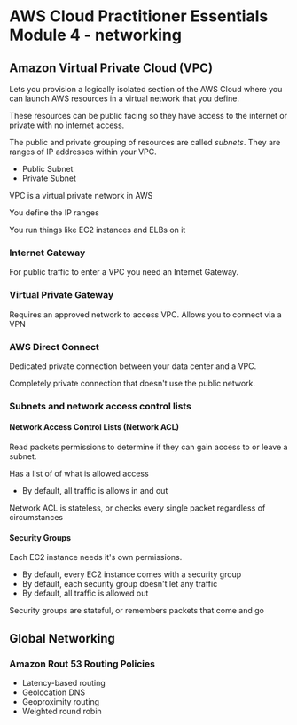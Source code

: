 # AWS Cloud Practitioner Essentials Module 4 - networking

## Amazon Virtual Private Cloud (VPC)

Lets you provision a logically isolated section of the AWS Cloud where you can launch AWS resources in a virtual network that you define.

These resources can be public facing so they have access to the internet or private with no internet access.

The public and private grouping of resources are called *subnets*. They are ranges of IP addresses within your VPC.

* Public Subnet
* Private Subnet

VPC is a virtual private network in AWS

You define the IP ranges

You run things like EC2 instances and ELBs on it

### Internet Gateway

For public traffic to enter a VPC you need an Internet Gateway.

### Virtual Private Gateway

Requires an approved network to access VPC. Allows you to connect via a VPN

### AWS Direct Connect

Dedicated private connection between your data center and a VPC.

Completely private connection that doesn't use the public network.

### Subnets and network access control lists

#### Network Access Control Lists (Network ACL)

Read packets permissions to determine if they can gain access to or leave a subnet.

Has a list of of what is allowed access

* By default, all traffic is allows in and out

Network ACL is stateless, or checks every single packet regardless of circumstances

#### Security Groups

Each EC2 instance needs it's own permissions.

* By default, every EC2 instance comes with a security group
* By default, each security group doesn't let any traffic
* By default, all traffic is allowed out

Security groups are stateful, or remembers packets that come and go

## Global Networking

### Amazon Rout 53 Routing Policies

* Latency-based routing
* Geolocation DNS
* Geoproximity routing
* Weighted round robin


